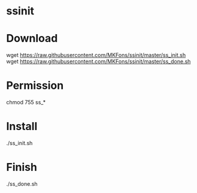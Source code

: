 # ssinit

# Download
wget https://raw.githubusercontent.com/MKFons/ssinit/master/ss_init.sh
wget https://raw.githubusercontent.com/MKFons/ssinit/master/ss_done.sh

# Permission
chmod 755 ss_*

# Install
./ss_init.sh

# Finish
./ss_done.sh
